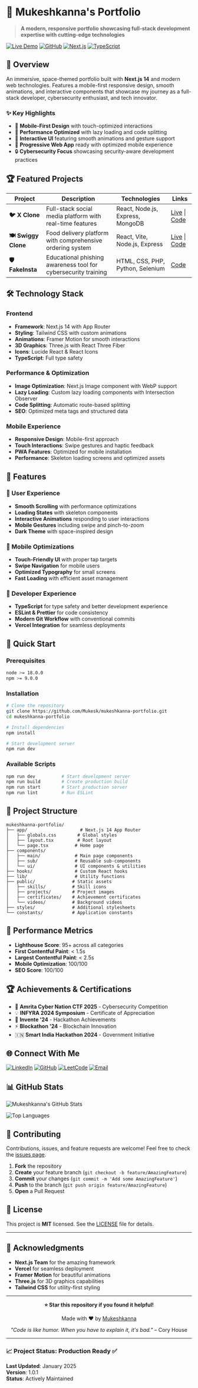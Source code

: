 # 🚀 Mukeshkanna's Portfolio

> **A modern, responsive portfolio showcasing full-stack development expertise with cutting-edge technologies**

[![Live Demo](https://img.shields.io/badge/Live%20Demo-Visit%20Site-brightgreen?style=for-the-badge&logo=vercel)](https://mukeshkanna-portfolio-b4ygtrkiy-mukesks-projects.vercel.app)
[![GitHub](https://img.shields.io/badge/GitHub-View%20Code-blue?style=for-the-badge&logo=github)](https://github.com/Mukesk)
[![Next.js](https://img.shields.io/badge/Next.js-14.2.15-black?style=for-the-badge&logo=next.js)](https://nextjs.org/)
[![TypeScript](https://img.shields.io/badge/TypeScript-5.0-blue?style=for-the-badge&logo=typescript)](https://www.typescriptlang.org/)

## 🌟 Overview

An immersive, space-themed portfolio built with **Next.js 14** and modern web technologies. Features a mobile-first responsive design, smooth animations, and interactive components that showcase my journey as a full-stack developer, cybersecurity enthusiast, and tech innovator.

### ✨ Key Highlights
- 🎯 **Mobile-First Design** with touch-optimized interactions
- 🚀 **Performance Optimized** with lazy loading and code splitting
- 🎨 **Interactive UI** featuring smooth animations and gesture support
- 📱 **Progressive Web App** ready with optimized mobile experience
- 🔒 **Cybersecurity Focus** showcasing security-aware development practices

## 🏆 Featured Projects

| Project | Description | Technologies | Links |
|---------|-------------|-------------|--------|
| **🐦 X Clone** | Full-stack social media platform with real-time features | React, Node.js, Express, MongoDB | [Live](https://xclone-chi.vercel.app/) \| [Code](https://github.com/Mukesk/xclone) |
| **🍽️ Swiggy Clone** | Food delivery platform with comprehensive ordering system | React, Vite, Node.js, Express | [Live](https://swiggy-clone-psi-liard.vercel.app/) \| [Code](https://github.com/Mukesk/SwiggyClone) |
| **🛡️ FakeInsta** | Educational phishing awareness tool for cybersecurity training | HTML, CSS, PHP, Python, Selenium | [Code](https://github.com/Mukesk/FakeInsta-PhisingSite) |

## 🛠️ Technology Stack

### **Frontend**
- **Framework**: Next.js 14 with App Router
- **Styling**: Tailwind CSS with custom animations
- **Animations**: Framer Motion for smooth interactions
- **3D Graphics**: Three.js with React Three Fiber
- **Icons**: Lucide React & React Icons
- **TypeScript**: Full type safety

### **Performance & Optimization**
- **Image Optimization**: Next.js Image component with WebP support
- **Lazy Loading**: Custom lazy loading components with Intersection Observer
- **Code Splitting**: Automatic route-based splitting
- **SEO**: Optimized meta tags and structured data

### **Mobile Experience**
- **Responsive Design**: Mobile-first approach
- **Touch Interactions**: Swipe gestures and haptic feedback
- **PWA Features**: Optimized for mobile installation
- **Performance**: Skeleton loading screens and optimized assets

## 🌟 Features

### **🎨 User Experience**
- **Smooth Scrolling** with performance optimizations
- **Loading States** with skeleton components
- **Interactive Animations** responding to user interactions
- **Mobile Gestures** including swipe and pinch-to-zoom
- **Dark Theme** with space-inspired design

### **📱 Mobile Optimizations**
- **Touch-Friendly UI** with proper tap targets
- **Swipe Navigation** for mobile users
- **Optimized Typography** for small screens
- **Fast Loading** with efficient asset management

### **🔧 Developer Experience**
- **TypeScript** for type safety and better development experience
- **ESLint & Prettier** for code consistency
- **Modern Git Workflow** with conventional commits
- **Vercel Integration** for seamless deployments

## 🚀 Quick Start

### Prerequisites
```bash
node >= 18.0.0
npm >= 9.0.0
```

### Installation
```bash
# Clone the repository
git clone https://github.com/Mukesk/mukeshkanna-portfolio.git
cd mukeshkanna-portfolio

# Install dependencies
npm install

# Start development server
npm run dev
```

### Available Scripts
```bash
npm run dev          # Start development server
npm run build        # Create production build
npm run start        # Start production server
npm run lint         # Run ESLint
```

## 📂 Project Structure

```
mukeshkanna-portfolio/
├── app/                    # Next.js 14 App Router
│   ├── globals.css        # Global styles
│   ├── layout.tsx         # Root layout
│   └── page.tsx          # Home page
├── components/
│   ├── main/             # Main page components
│   ├── sub/              # Reusable sub-components
│   └── ui/               # UI components & utilities
├── hooks/                # Custom React hooks
├── lib/                  # Utility functions
├── public/              # Static assets
│   ├── skills/          # Skill icons
│   ├── projects/        # Project images
│   ├── certificates/    # Achievement certificates
│   └── videos/          # Background videos
├── styles/              # Additional stylesheets
└── constants/           # Application constants
```

## 🎯 Performance Metrics

- **Lighthouse Score**: 95+ across all categories
- **First Contentful Paint**: < 1.5s
- **Largest Contentful Paint**: < 2.5s
- **Mobile Optimization**: 100/100
- **SEO Score**: 100/100

## 🏆 Achievements & Certifications

- 🏅 **Amrita Cyber Nation CTF 2025** - Cybersecurity Competition
- 💡 **INFYRA 2024 Symposium** - Certificate of Appreciation
- 🎤 **Invente '24** - Hackathon Achievements
- ⚡ **Blockathon '24** - Blockchain Innovation
- 🇮🇳 **Smart India Hackathon 2024** - Government Initiative

## 🌐 Connect With Me

[![LinkedIn](https://img.shields.io/badge/LinkedIn-Connect-blue?style=for-the-badge&logo=linkedin)](https://www.linkedin.com/in/mukeshkanna-k)
[![GitHub](https://img.shields.io/badge/GitHub-Follow-black?style=for-the-badge&logo=github)](https://github.com/Mukesk)
[![LeetCode](https://img.shields.io/badge/LeetCode-Solve-orange?style=for-the-badge&logo=leetcode)](https://leetcode.com/mukeshkanna)
[![Email](https://img.shields.io/badge/Email-Contact-red?style=for-the-badge&logo=gmail)](mailto:mukeshkanna.k2005@gmail.com)

## 📊 GitHub Stats

![Mukeshkanna's GitHub Stats](https://github-readme-stats.vercel.app/api?username=Mukesk&show_icons=true&theme=radical&hide_border=true&bg_color=0D1117&title_color=F85D7F&icon_color=F8D866&text_color=C9D1D9)

![Top Languages](https://github-readme-stats.vercel.app/api/top-langs/?username=Mukesk&layout=compact&theme=radical&hide_border=true&bg_color=0D1117&title_color=F85D7F&text_color=C9D1D9)

## 🤝 Contributing

Contributions, issues, and feature requests are welcome! Feel free to check the [issues page](https://github.com/Mukesk/mukeshkanna-portfolio/issues).

1. **Fork** the repository
2. **Create** your feature branch (`git checkout -b feature/AmazingFeature`)
3. **Commit** your changes (`git commit -m 'Add some AmazingFeature'`)
4. **Push** to the branch (`git push origin feature/AmazingFeature`)
5. **Open** a Pull Request

## 📄 License

This project is **MIT** licensed. See the [LICENSE](LICENSE) file for details.

---

## 🙏 Acknowledgments

- **Next.js Team** for the amazing framework
- **Vercel** for seamless deployment
- **Framer Motion** for beautiful animations
- **Three.js** for 3D graphics capabilities
- **Tailwind CSS** for utility-first styling

---

<div align="center">

**⭐ Star this repository if you found it helpful!**

Made with ❤️ by [Mukeshkanna](https://github.com/Mukesk)

*"Code is like humor. When you have to explain it, it's bad."* – Cory House

</div>

---

### 📈 Project Status: **Production Ready** ✅

**Last Updated**: January 2025  
**Version**: 1.0.1  
**Status**: Actively Maintained